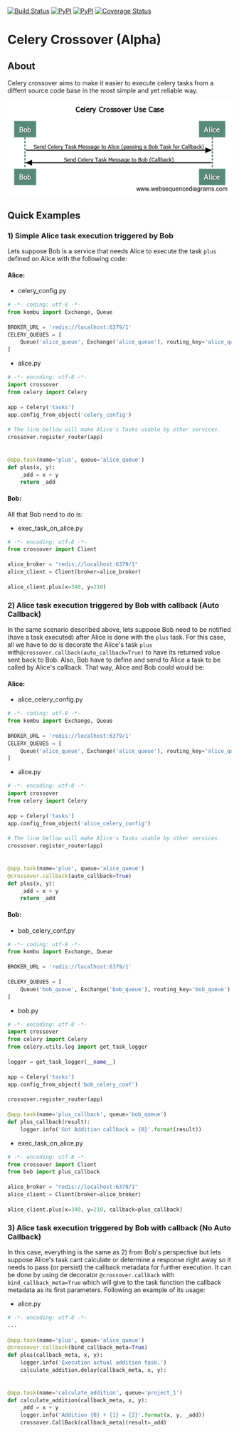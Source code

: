 [![Build Status](https://travis-ci.org/debonzi/celery_crossover.svg?branch=master)](https://travis-ci.org/debonzi/celery_crossover)
[![PyPI](https://img.shields.io/pypi/v/celery_crossover.svg)](https://github.com/debonzi/celery_crossover)
[![PyPI](https://img.shields.io/pypi/pyversions/celery_crossover.svg)](https://github.com/debonzi/celery_crossover)
[![Coverage Status](https://coveralls.io/repos/github/debonzi/celery_crossover/badge.svg)](https://coveralls.io/github/debonzi/celery_crossover)

# Celery Crossover (Alpha)

## About
Celery crossover aims to make it easier to execute celery tasks from a diffent source code base in the most simple and yet reliable way.

![Use Case](https://github.com/debonzi/celery_crossover/blob/master/docs/CeleryCrossoverUseCase.png)

## Quick Examples

### 1) Simple Alice task execution triggered by Bob
Lets suppose Bob is a service that needs Alice to execute the task ```plus``` defined on Alice with the following code:

#### Alice:
 * celery_config.py
```python
# -*- coding: utf-8 -*-
from kombu import Exchange, Queue

BROKER_URL = 'redis://localhost:6379/1'
CELERY_QUEUES = [
    Queue('alice_queue', Exchange('alice_queue'), routing_key='alice_queue')
]
```

 * alice.py 
```python
# -*- encoding: utf-8 -*-
import crossover
from celery import Celery

app = Celery('tasks')
app.config_from_object('celery_config')

# The line bellow will make Alice's Tasks usable by other services.
crossover.register_router(app)


@app.task(name='plus', queue='alice_queue')
def plus(x, y):
    _add = x + y
    return _add

```

#### Bob:
All that Bob need to do is:
* exec_task_on_alice.py 
```python
# -*- encoding: utf-8 -*-
from crossover import Client

alice_broker = "redis://localhost:6379/1"
alice_client = Client(broker=alice_broker)

alice_client.plus(x=340, y=210)

```

### 2) Alice task execution triggered by Bob with callback (Auto Callback)
In the same scenario described above, lets suppose Bob need to be notified (have a task executed) after Alice is done with the ```plus``` task.
For this case, all we have to do is decorate the Alice's task ```plus``` with```@crossover.callback(auto_callback=True)``` to have its returned value sent back to Bob. Also, Bob have to define and send to Alice a task to be called by Alice's callback.
That way, Alice and Bob could would be:

#### Alice:
 * alice_celery_config.py
```python
# -*- coding: utf-8 -*-
from kombu import Exchange, Queue

BROKER_URL = 'redis://localhost:6379/1'
CELERY_QUEUES = [
    Queue('alice_queue', Exchange('alice_queue'), routing_key='alice_queue')
]
```

 * alice.py 
```python
# -*- encoding: utf-8 -*-
import crossover
from celery import Celery

app = Celery('tasks')
app.config_from_object('alice_celery_config')

# The line bellow will make Alice's Tasks usable by other services.
crossover.register_router(app)


@app.task(name='plus', queue='alice_queue')
@crossover.callback(auto_callback=True)
def plus(x, y):
    _add = x + y
    return _add

```

#### Bob:
 * bob_celery_conf.py
```python
# -*- coding: utf-8 -*-
from kombu import Exchange, Queue

BROKER_URL = 'redis://localhost:6379/1'

CELERY_QUEUES = [
    Queue('bob_queue', Exchange('bob_queue'), routing_key='bob_queue')
]

```
 * bob.py
```python
# -*- encoding: utf-8 -*-
import crossover
from celery import Celery
from celery.utils.log import get_task_logger

logger = get_task_logger(__name__)

app = Celery('tasks')
app.config_from_object('bob_celery_conf')

crossover.register_router(app)

@app.task(name='plus_callback', queue='bob_queue')
def plus_callback(result):
    logger.info('Got Addition callback = {0}'.format(result))

```

 * exec_task_on_alice.py 
```python
# -*- encoding: utf-8 -*-
from crossover import Client
from bob import plus_callback

alice_broker = "redis://localhost:6379/1"
alice_client = Client(broker=alice_broker)

alice_client.plus(x=340, y=210, callback=plus_callback)

```

### 3) Alice task execution triggered by Bob with callback (No Auto Callback)
In this case, everything is the same as 2) from Bob's perspective but lets suppose Alice's task cant calculate or
determine a response right away so it needs to pass (or persist) the callback metadata for further execution.
It can be done by using de decorator ```@crossover.callback``` with ```bind_callback_meta=True``` which will give
to the task function the callback metadata as its first parameters. Following an example of its usage:

 * alice.py

```python
# -*- encoding: utf-8 -*-
...

@app.task(name='plus', queue='alice_queue')
@crossover.callback(bind_callback_meta=True)
def plus(callback_meta, x, y):
    logger.info('Execution actual addition task.')
    calculate_addition.delay(callback_meta, x, y):


@app.task(name='calculate_addition', queue='project_1')
def calculate_addition(callback_meta, x, y):
    _add = x + y
    logger.info('Addition {0} + {1} = {2}'.format(x, y, _add))
    crossover.CallBack(callback_meta)(result=_add)
```
